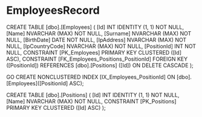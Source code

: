 # EmployeesRecord
CREATE TABLE [dbo].[Employees] (
    [Id]            INT            IDENTITY (1, 1) NOT NULL,
    [Name]          NVARCHAR (MAX) NOT NULL,
    [Surname]       NVARCHAR (MAX) NOT NULL,
    [BirthDate]     DATE           NOT NULL,
    [IpAddress]     NVARCHAR (MAX) NOT NULL,
    [IpCountryCode] NVARCHAR (MAX) NOT NULL,
    [PositionId]    INT            NOT NULL,
    CONSTRAINT [PK_Employees] PRIMARY KEY CLUSTERED ([Id] ASC),
    CONSTRAINT [FK_Employees_Positions_PositionId] FOREIGN KEY ([PositionId]) REFERENCES [dbo].[Positions] ([Id]) ON DELETE CASCADE
);

GO
CREATE NONCLUSTERED INDEX [IX_Employees_PositionId]
    ON [dbo].[Employees]([PositionId] ASC);

CREATE TABLE [dbo].[Positions] (
    [Id]   INT            IDENTITY (1, 1) NOT NULL,
    [Name] NVARCHAR (MAX) NOT NULL,
    CONSTRAINT [PK_Positions] PRIMARY KEY CLUSTERED ([Id] ASC)
);
